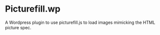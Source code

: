 Picturefill.wp
==============

A Wordpress plugin to use picturefill.js to load images mimicking the HTML picture spec.
